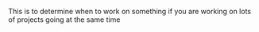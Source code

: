 This is to determine when to work on something if you are working on lots of projects going at the same time
